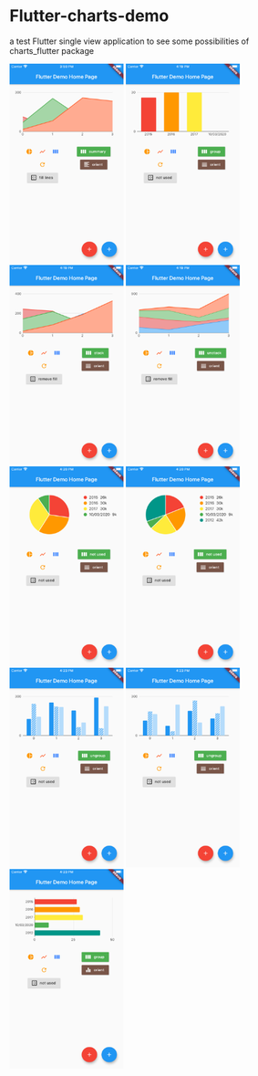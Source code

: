 # Flutter-charts-demo
a test Flutter single view application to see some possibilities of charts_flutter package

<img src = "flutter_app/lib/assets/images/SC1.png" width="200" height = "350" float="left"/>
<img src = "flutter_app/lib/assets/images/SC2.png" width="200" height = "350" />
<img src = "flutter_app/lib/assets/images/SC3.png" width="200" height = "350" />
<img src = "flutter_app/lib/assets/images/SC4.png" width="200" height = "350" />
<img src = "flutter_app/lib/assets/images/SC5.png" width="200" height = "350" />
<img src = "flutter_app/lib/assets/images/SC6.png" width="200" height = "350" />
<img src = "flutter_app/lib/assets/images/SC7.png" width="200" height = "350" />
<img src = "flutter_app/lib/assets/images/SC8.png" width="200" height = "350" />
<img src = "flutter_app/lib/assets/images/SC9.png" width="200" height = "350" />

